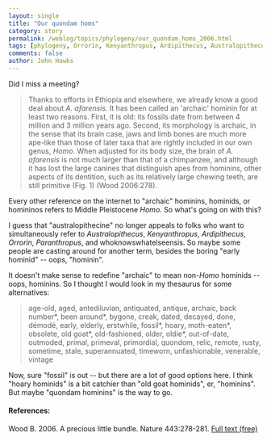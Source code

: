 ```yaml
---
layout: single 
title: "Our quondam homs" 
category: story
permalink: /weblog/topics/phylogeny/our_quondam_homs_2006.html
tags: [phylogeny, Orrorin, Kenyanthropus, Ardipithecus, Australopithecus afarensis, Middle Pleistocene] 
comments: false 
author: John Hawks 
---
```



<p>
Did I miss a meeting? 
</p>

<blockquote>Thanks to efforts in Ethiopia and elsewhere, we already know a good deal about <i>A. afarensis</i>. It has been called an 'archaic' hominin for at least two reasons. First, it is old: its fossils date from between 4 million and 3 million years ago. Second, its morphology is archaic, in the sense that its brain case, jaws and limb bones are much more ape-like than those of later taxa that are rightly included in our own genus, <i>Homo</i>. When adjusted for its body size, the brain of <i>A. afarensis</i> is not much larger than that of a chimpanzee, and although it has lost the large canines that distinguish apes from hominins, other aspects of its dentition, such as its relatively large chewing teeth, are still primitive (Fig. 1) (Wood 2006:278).</blockquote>

<p>
Every other reference on the internet to "archaic" hominins, hominids, or homininos refers to Middle Pleistocene <i>Homo</i>. So what's going on with this? 
</p>

<p>
I guess that "australopithecine" no longer appeals to folks who want to simultaneously refer to <i>Australopithecus</i>, <i>Kenyanthropus</i>, <i>Ardipithecus</i>, <i>Orrorin</i>, <i>Paranthropus</i>, and whoknowswhatelseensis. So maybe some people are casting around for another term, besides the boring "early hominid" -- oops, "hominin". 
</p>

<p>
It doesn't make sense to redefine "archaic" to mean non-<i>Homo</i> hominids -- oops, hominins. So I thought I would look in my thesaurus for some alternatives: 
</p>

<blockquote>age-old, aged, antediluvian, antiquated, antique, archaic, back number*, been around*, bygone, creak, dated, decayed, done, d&eacute;mod&eacute;, early, elderly, erstwhile, fossil*, hoary, moth-eaten*, obsolete, old goat*, old-fashioned, older, oldie*, out-of-date, outmoded, primal, primeval, primordial, quondom, relic, remote, rusty, sometime, stale, superannuated, timeworn, unfashionable, venerable, vintage</blockquote>

<p>
Now, sure "fossil" is out -- but there are a lot of good options here. I think "hoary hominids" is a bit catchier than "old goat hominids", er, "hominins". But maybe "quondam hominins" is the way to go. 
</p>

<h4>References:</h4>

<p class="cite">Wood B. 2006. A precious little bundle. Nature 443:278-281. <a href="http://www.nature.com/nature/journal/v443/n7109/full/443278a.html">Full text (free)</a></p>

